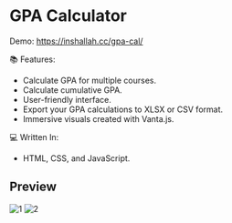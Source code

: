 # GPA Calculator
Demo: https://inshallah.cc/gpa-cal/

📚 Features:
- Calculate GPA for multiple courses.
- Calculate cumulative GPA.
- User-friendly interface.
- Export your GPA calculations to XLSX or CSV format.
- Immersive visuals created with Vanta.js.

💻 Written In:
- HTML, CSS, and JavaScript.

<h2>Preview</h2>

![1](https://user-images.githubusercontent.com/59310592/204122424-4f4e7f68-a538-4b1c-be07-89380a1a4bea.png)
![2](https://github.com/InshallahX/gpa-calculator/assets/59310592/5a36134f-0fbe-4525-b841-9ab27282a820)

